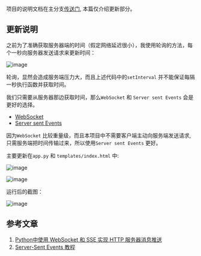 项目的说明文档在主分支[传送门](https://github.com/foreverMMMM/data-visualization-of-COVID-19), 本篇仅介绍更新部分。

## 更新说明

之前为了准确获取服务器端的时间（假定网络延迟很小），我使用轮询的方法，每个一秒向服务器发送请求来更新时间：

![image](https://user-images.githubusercontent.com/81068011/201475105-70b7fd0b-34dc-441e-9b87-b84d847f0d83.png)


轮询，显然会造成服务端压力大，而且上述代码中的`setInterval` 并不能保证每隔一秒执行函数并获取时间。

我们只需要从服务器那边获取时间，那么`WebSocket` 和 `Server sent Events` 会是更好的选择。
- [WebSocket](https://developer.mozilla.org/zh-CN/docs/Web/API/WebSockets_API)
- [Server sent Events](https://developer.mozilla.org/zh-CN/docs/Web/API/Server-sent_events)

因为`WebSocket` 比较重量级，而且本项目中不需要客户端主动向服务端发送请求,只需服务端把时间传输过来，所以使用`Server sent Events` 更好。

主要更新在`app.py` 和 `templates/index.html` 中:

![image](https://user-images.githubusercontent.com/81068011/201475056-38f9d4a6-7766-4c79-8e00-df75ddbfbdb1.png)

![image](https://user-images.githubusercontent.com/81068011/201475180-6320a138-67e5-416b-b73c-762b377fd74f.png)


运行后的截图：

![image](https://user-images.githubusercontent.com/81068011/201475279-e613186e-1a1d-489a-aa0c-9f272a595bdf.png)


## 参考文章
1. [Python中使用 WebSocket 和 SSE 实现 HTTP 服务器消息推送](https://blog.csdn.net/weixin_44777680/article/details/114692497)
2. [Server-Sent Events 教程](https://www.ruanyifeng.com/blog/2017/05/server-sent_events.html)
